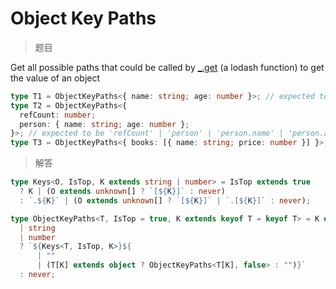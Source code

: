 # Object Key Paths

<BtnGroup 
	issue="https://tsch.js.org/7258/solutions"
	featured="https://github.com/type-challenges/type-challenges/issues/22298"
/>

> 题目

Get all possible paths that could be called by [\_.get](https://lodash.com/docs/4.17.15#get) (a lodash function) to get the value of an object

```typescript
type T1 = ObjectKeyPaths<{ name: string; age: number }>; // expected to be 'name' | 'age'
type T2 = ObjectKeyPaths<{
  refCount: number;
  person: { name: string; age: number };
}>; // expected to be 'refCount' | 'person' | 'person.name' | 'person.age'
type T3 = ObjectKeyPaths<{ books: [{ name: string; price: number }] }>; // expected to be the superset of 'books' | 'books.0' | 'books[0]' | 'books.[0]' | 'books.0.name' | 'books.0.price' | 'books.length' | 'books.find'
```

> 解答

```ts
type Keys<O, IsTop, K extends string | number> = IsTop extends true
  ? K | (O extends unknown[] ? `[${K}]` : never)
  : `.${K}` | (O extends unknown[] ? `[${K}]` | `.[${K}]` : never);

type ObjectKeyPaths<T, IsTop = true, K extends keyof T = keyof T> = K extends
  | string
  | number
  ? `${Keys<T, IsTop, K>}${
      | ""
      | (T[K] extends object ? ObjectKeyPaths<T[K], false> : "")}`
  : never;
```
